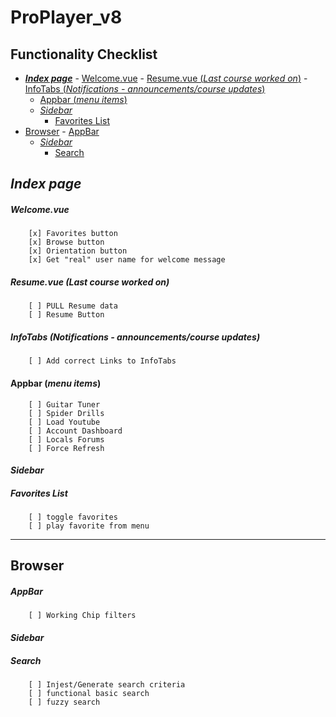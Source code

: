 # ProPlayer_v8 <!-- omit in toc --> 


## **Functionality Checklist** <!-- omit in toc -->

- [***Index page***](#index-page)
      - [Welcome.vue](#welcomevue)
      - [Resume.vue (*Last course worked on*)](#resumevue-last-course-worked-on)
      - [InfoTabs (*Notifications - announcements/course updates*)](#infotabs-notifications---announcementscourse-updates)
    - [Appbar (*menu items*)](#appbar-menu-items)
    - [*Sidebar*](#sidebar)
      - [Favorites List](#favorites-list)
- [Browser](#browser)
      - [AppBar](#appbar)
    - [*Sidebar*](#sidebar-1)
      - [Search](#search)

## ***Index page*** 

##### Welcome.vue
        [x] Favorites button 
        [x] Browse button
        [x] Orientation button 
        [x] Get "real" user name for welcome message

##### Resume.vue (*Last course worked on*)

        [ ] PULL Resume data
        [ ] Resume Button

##### InfoTabs (*Notifications - announcements/course updates*)  

        [ ] Add correct Links to InfoTabs

#### Appbar (*menu items*)
        [ ] Guitar Tuner
        [ ] Spider Drills
        [ ] Load Youtube
        [ ] Account Dashboard
        [ ] Locals Forums
        [ ] Force Refresh

#### *Sidebar*
 ##### Favorites List
        [ ] toggle favorites
        [ ] play favorite from menu
        
---

## Browser 

##### AppBar
        [ ] Working Chip filters 


#### *Sidebar*
##### Search
        [ ] Injest/Generate search criteria
        [ ] functional basic search
        [ ] fuzzy search
  